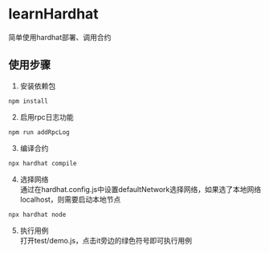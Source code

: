 # learnHardhat

简单使用hardhat部署、调用合约

## 使用步骤
1. 安装依赖包
```shell
npm install
```
2. 启用rpc日志功能
```shell
npm run addRpcLog
```
3. 编译合约
```shell
npx hardhat compile
```
4. 选择网络  
通过在hardhat.config.js中设置defaultNetwork选择网络，如果选了本地网络localhost，则需要启动本地节点
```shell
npx hardhat node
```
5. 执行用例  
打开test/demo.js，点击it旁边的绿色符号即可执行用例